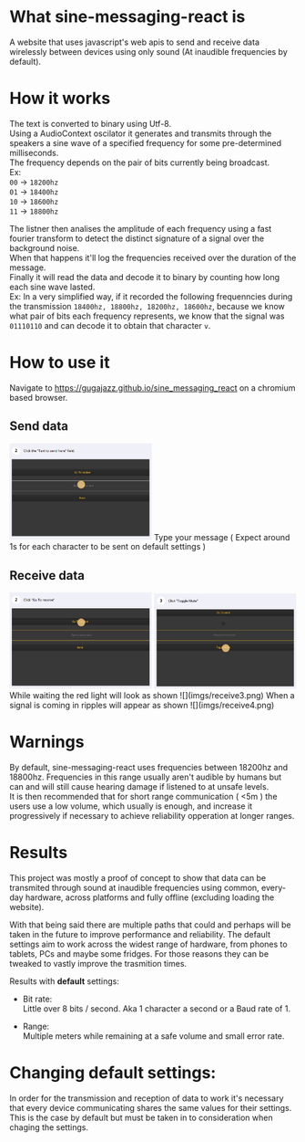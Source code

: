 
# What sine-messaging-react is
A website that uses javascript's web apis to send and receive data wirelessly between devices using only sound (At inaudible frequencies by default).

# How it works
The text is converted to binary using Utf-8.\
Using a AudioContext oscilator it generates and transmits through the speakers a sine wave of a specified frequency for some pre-determined milliseconds.\
The frequency depends on the pair of bits currently being broadcast.\
Ex:\
`00` -> ``18200hz``\
`01` -> ``18400hz``\
`10` -> ``18600hz``\
`11` -> ``18800hz``

The listner then analises the amplitude of each frequency using a fast fourier transform to detect the distinct signature of a signal over the background noise.\
When that happens it'll log the frequencies received over the duration of the message.\
Finally it will read the data and decode it to binary by counting how long each sine wave lasted.\
Ex: In a very simplified way, if it recorded the following frequenncies during the transmission `18400hz, 18800hz, 18200hz, 18600hz`, because we know what pair of bits each 
frequency represents, we know that the signal was `01110110` and can decode it to obtain that character `v`.

# How to use it
Navigate to https://gugajazz.github.io/sine_messaging_react on a chromium based browser.

## Send data
<img src="imgs/send1.png" width="250">
Type your message ( Expect around 1s for each character to be sent on default settings )

## Receive data
<img src="imgs/receive1.png" width="250">
<img src="imgs/receive2.png" width="250">
While waiting the red light will look as shown ![](imgs/receive3.png)
When a signal is coming in ripples will appear as shown ![](imgs/receive4.png)

# Warnings
By default, sine-messaging-react uses frequencies between 18200hz and 18800hz. Frequencies in this range usually aren't audible by humans but can and will still cause hearing damage if listened to at unsafe levels.\
It is then recommended  that for short range communication ( <5m ) the users use a low volume, which usually is enough, and increase it progressively if necessary to achieve reliability opperation at longer ranges.

# Results
This project was mostly a proof of concept to show that data can be transmited through sound at inaudible frequencies using common, every-day hardware, across platforms and fully offline (excluding loading the website).

With that being said there are multiple paths that could and perhaps will be taken in the future to improve performance and reliability.
The default settings aim to work across the widest range of hardware, from phones to tablets, PCs and maybe some fridges. For those reasons they can be tweaked to vastly improve the trasmition times. 

Results with **default** settings:

- Bit rate:\
Little over 8 bits / second. Aka 1 character a second or a Baud rate of 1. 


- Range:\
Multiple meters while remaining at a safe volume and small error rate.


# Changing default settings:
In order for the transmission and reception of data to work it's necessary that every device communicating shares the same values for their settings.\
This is the case by default but must be taken in to consideration when chaging the settings. 